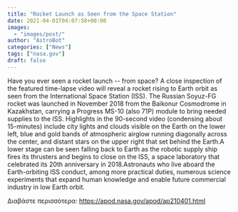 ```yaml
---
title: "Rocket Launch as Seen from the Space Station"
date: 2021-04-01T04:07:58+00:00
images:
  - "images/post/"
author: "AstroBot"
categories: ["News"]
tags: ["nasa.gov"]
draft: false
---
```


Have you ever seen a rocket launch -- from space? A close inspection of the featured time-lapse video will reveal a rocket rising to Earth orbit as seen from the International Space Station (ISS). The Russian Soyuz-FG rocket was launched in November 2018 from the Baikonur Cosmodrome in Kazakhstan, carrying a Progress MS-10 (also 71P) module to bring needed supplies to the ISS. Highlights in the 90-second video (condensing about 15-minutes) include city lights and clouds visible on the Earth on the lower left, blue and gold bands of atmospheric airglow running diagonally across the center, and distant stars on the upper right that set behind the Earth.A lower stage can be seen falling back to Earth as the robotic supply ship fires its thrusters and begins to close on the ISS, a space laboratory that celebrated its 20th anniversary in 2018.Astronauts who live aboard the Earth-orbiting ISS conduct, among more practical duties, numerous science experiments that expand human knowledge and enable future commercial industry in low Earth orbit.  

Διαβάστε περισσότερα: https://apod.nasa.gov/apod/ap210401.html
